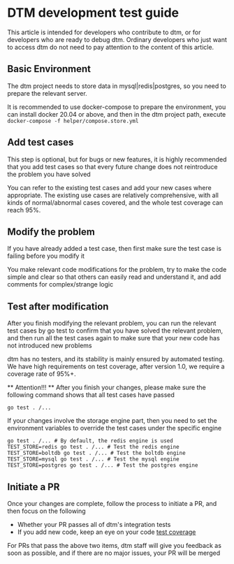 # DTM development test guide
This article is intended for developers who contribute to dtm, or for developers who are ready to debug dtm. Ordinary developers who just want to access dtm do not need to pay attention to the content of this article.

## Basic Environment
The dtm project needs to store data in mysql|redis|postgres, so you need to prepare the relevant server.

It is recommended to use docker-compose to prepare the environment, you can install docker 20.04 or above, and then in the dtm project path, execute
`docker-compose -f helper/compose.store.yml`

## Add test cases
This step is optional, but for bugs or new features, it is highly recommended that you add test cases so that every future change does not reintroduce the problem you have solved

You can refer to the existing test cases and add your new cases where appropriate. The existing use cases are relatively comprehensive, with all kinds of normal/abnormal cases covered, and the whole test coverage can reach 95%.

## Modify the problem
If you have already added a test case, then first make sure the test case is failing before you modify it

You make relevant code modifications for the problem, try to make the code simple and clear so that others can easily read and understand it, and add comments for complex/strange logic

## Test after modification

After you finish modifying the relevant problem, you can run the relevant test cases by go test to confirm that you have solved the relevant problem, and then run all the test cases again to make sure that your new code has not introduced new problems

dtm has no testers, and its stability is mainly ensured by automated testing. We have high requirements on test coverage, after version 1.0, we require a coverage rate of 95%+.

** Attention!!! ** After you finish your changes, please make sure the following command shows that all test cases have passed

`go test . /... `

If your changes involve the storage engine part, then you need to set the environment variables to override the test cases under the specific engine

```
go test . /... # By default, the redis engine is used
TEST_STORE=redis go test . /... # Test the redis engine
TEST_STORE=boltdb go test . /... # Test the boltdb engine
TEST_STORE=mysql go test . /... # Test the mysql engine
TEST_STORE=postgres go test . /... # Test the postgres engine
```

## Initiate a PR
Once your changes are complete, follow the process to initiate a PR, and then focus on the following

- Whether your PR passes all of dtm's integration tests
- If you add new code, keep an eye on your code [test coverage](https://coveralls.io/github/dtm-labs/dtm)

For PRs that pass the above two items, dtm staff will give you feedback as soon as possible, and if there are no major issues, your PR will be merged